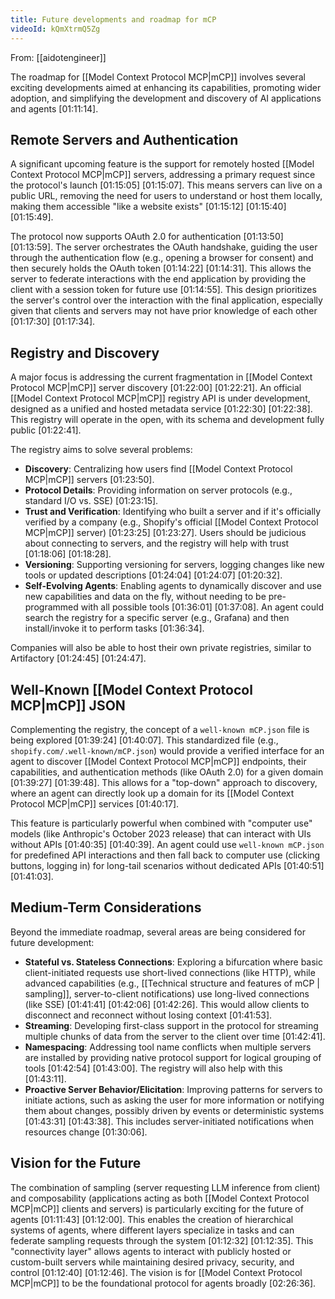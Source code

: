 ```yaml
---
title: Future developments and roadmap for mCP
videoId: kQmXtrmQ5Zg
---
```


From: [[aidotengineer]] <br/> 

The roadmap for [[Model Context Protocol MCP|mCP]] involves several exciting developments aimed at enhancing its capabilities, promoting wider adoption, and simplifying the development and discovery of AI applications and agents <a class="yt-timestamp" data-t="01:11:14">[01:11:14]</a>.

## Remote Servers and Authentication

A significant upcoming feature is the support for remotely hosted [[Model Context Protocol MCP|mCP]] servers, addressing a primary request since the protocol's launch <a class="yt-timestamp" data-t="01:15:05">[01:15:05]</a> <a class="yt-timestamp" data-t="01:15:07">[01:15:07]</a>. This means servers can live on a public URL, removing the need for users to understand or host them locally, making them accessible "like a website exists" <a class="yt-timestamp" data-t="01:15:12">[01:15:12]</a> <a class="yt-timestamp" data-t="01:15:40">[01:15:40]</a> <a class="yt-timestamp" data-t="01:15:49">[01:15:49]</a>.

The protocol now supports OAuth 2.0 for authentication <a class="yt-timestamp" data-t="01:13:50">[01:13:50]</a> <a class="yt-timestamp" data-t="01:13:59">[01:13:59]</a>. The server orchestrates the OAuth handshake, guiding the user through the authentication flow (e.g., opening a browser for consent) and then securely holds the OAuth token <a class="yt-timestamp" data-t="01:14:22">[01:14:22]</a> <a class="yt-timestamp" data-t="01:14:31">[01:14:31]</a>. This allows the server to federate interactions with the end application by providing the client with a session token for future use <a class="yt-timestamp" data-t="01:14:55">[01:14:55]</a>. This design prioritizes the server's control over the interaction with the final application, especially given that clients and servers may not have prior knowledge of each other <a class="yt-timestamp" data-t="01:17:30">[01:17:30]</a> <a class="yt-timestamp" data-t="01:17:34">[01:17:34]</a>.

## Registry and Discovery

A major focus is addressing the current fragmentation in [[Model Context Protocol MCP|mCP]] server discovery <a class="yt-timestamp" data-t="01:22:00">[01:22:00]</a> <a class="yt-timestamp" data-t="01:22:21">[01:22:21]</a>. An official [[Model Context Protocol MCP|mCP]] registry API is under development, designed as a unified and hosted metadata service <a class="yt-timestamp" data-t="01:22:30">[01:22:30]</a> <a class="yt-timestamp" data-t="01:22:38">[01:22:38]</a>. This registry will operate in the open, with its schema and development fully public <a class="yt-timestamp" data-t="01:22:41">[01:22:41]</a>.

The registry aims to solve several problems:
*   **Discovery**: Centralizing how users find [[Model Context Protocol MCP|mCP]] servers <a class="yt-timestamp" data-t="01:23:50">[01:23:50]</a>.
*   **Protocol Details**: Providing information on server protocols (e.g., standard I/O vs. SSE) <a class="yt-timestamp" data-t="01:23:15">[01:23:15]</a>.
*   **Trust and Verification**: Identifying who built a server and if it's officially verified by a company (e.g., Shopify's official [[Model Context Protocol MCP|mCP]] server) <a class="yt-timestamp" data-t="01:23:25">[01:23:25]</a> <a class="yt-timestamp" data-t="01:23:27">[01:23:27]</a>. Users should be judicious about connecting to servers, and the registry will help with trust <a class="yt-timestamp" data-t="01:18:06">[01:18:06]</a> <a class="yt-timestamp" data-t="01:18:28">[01:18:28]</a>.
*   **Versioning**: Supporting versioning for servers, logging changes like new tools or updated descriptions <a class="yt-timestamp" data-t="01:24:04">[01:24:04]</a> <a class="yt-timestamp" data-t="01:24:07">[01:24:07]</a> <a class="yt-timestamp" data-t="01:20:32">[01:20:32]</a>.
*   **Self-Evolving Agents**: Enabling agents to dynamically discover and use new capabilities and data on the fly, without needing to be pre-programmed with all possible tools <a class="yt-timestamp" data-t="01:36:01">[01:36:01]</a> <a class="yt-timestamp" data-t="01:37:08">[01:37:08]</a>. An agent could search the registry for a specific server (e.g., Grafana) and then install/invoke it to perform tasks <a class="yt-timestamp" data-t="01:36:34">[01:36:34]</a>.

Companies will also be able to host their own private registries, similar to Artifactory <a class="yt-timestamp" data-t="01:24:45">[01:24:45]</a> <a class="yt-timestamp" data-t="01:24:47">[01:24:47]</a>.

## Well-Known [[Model Context Protocol MCP|mCP]] JSON

Complementing the registry, the concept of a `well-known mCP.json` file is being explored <a class="yt-timestamp" data-t="01:39:24">[01:39:24]</a> <a class="yt-timestamp" data-t="01:40:07">[01:40:07]</a>. This standardized file (e.g., `shopify.com/.well-known/mCP.json`) would provide a verified interface for an agent to discover [[Model Context Protocol MCP|mCP]] endpoints, their capabilities, and authentication methods (like OAuth 2.0) for a given domain <a class="yt-timestamp" data-t="01:39:27">[01:39:27]</a> <a class="yt-timestamp" data-t="01:39:48">[01:39:48]</a>. This allows for a "top-down" approach to discovery, where an agent can directly look up a domain for its [[Model Context Protocol MCP|mCP]] services <a class="yt-timestamp" data-t="01:40:17">[01:40:17]</a>.

This feature is particularly powerful when combined with "computer use" models (like Anthropic's October 2023 release) that can interact with UIs without APIs <a class="yt-timestamp" data-t="01:40:35">[01:40:35]</a> <a class="yt-timestamp" data-t="01:40:39">[01:40:39]</a>. An agent could use `well-known mCP.json` for predefined API interactions and then fall back to computer use (clicking buttons, logging in) for long-tail scenarios without dedicated APIs <a class="yt-timestamp" data-t="01:40:51">[01:40:51]</a> <a class="yt-timestamp" data-t="01:41:03">[01:41:03]</a>.

## Medium-Term Considerations

Beyond the immediate roadmap, several areas are being considered for future development:
*   **Stateful vs. Stateless Connections**: Exploring a bifurcation where basic client-initiated requests use short-lived connections (like HTTP), while advanced capabilities (e.g., [[Technical structure and features of mCP | sampling]], server-to-client notifications) use long-lived connections (like SSE) <a class="yt-timestamp" data-t="01:41:41">[01:41:41]</a> <a class="yt-timestamp" data-t="01:42:06">[01:42:06]</a> <a class="yt-timestamp" data-t="01:42:26">[01:42:26]</a>. This would allow clients to disconnect and reconnect without losing context <a class="yt-timestamp" data-t="01:41:53">[01:41:53]</a>.
*   **Streaming**: Developing first-class support in the protocol for streaming multiple chunks of data from the server to the client over time <a class="yt-timestamp" data-t="01:42:41">[01:42:41]</a>.
*   **Namespacing**: Addressing tool name conflicts when multiple servers are installed by providing native protocol support for logical grouping of tools <a class="yt-timestamp" data-t="01:42:54">[01:42:54]</a> <a class="yt-timestamp" data-t="01:43:00">[01:43:00]</a>. The registry will also help with this <a class="yt-timestamp" data-t="01:43:11">[01:43:11]</a>.
*   **Proactive Server Behavior/Elicitation**: Improving patterns for servers to initiate actions, such as asking the user for more information or notifying them about changes, possibly driven by events or deterministic systems <a class="yt-timestamp" data-t="01:43:31">[01:43:31]</a> <a class="yt-timestamp" data-t="01:43:38">[01:43:38]</a>. This includes server-initiated notifications when resources change <a class="yt-timestamp" data-t="01:30:06">[01:30:06]</a>.

## Vision for the Future

The combination of sampling (server requesting LLM inference from client) and composability (applications acting as both [[Model Context Protocol MCP|mCP]] clients and servers) is particularly exciting for the future of agents <a class="yt-timestamp" data-t="01:11:43">[01:11:43]</a> <a class="yt-timestamp" data-t="01:12:00">[01:12:00]</a>. This enables the creation of hierarchical systems of agents, where different layers specialize in tasks and can federate sampling requests through the system <a class="yt-timestamp" data-t="01:12:32">[01:12:32]</a> <a class="yt-timestamp" data-t="01:12:35">[01:12:35]</a>. This "connectivity layer" allows agents to interact with publicly hosted or custom-built servers while maintaining desired privacy, security, and control <a class="yt-timestamp" data-t="01:12:40">[01:12:40]</a> <a class="yt-timestamp" data-t="01:12:46">[01:12:46]</a>. The vision is for [[Model Context Protocol MCP|mCP]] to be the foundational protocol for agents broadly <a class="yt-timestamp" data-t="02:26:36">[02:26:36]</a>.